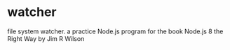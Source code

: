 # watcher
file system watcher. 
a practice Node.js program for the book Node.js 8 the Right Way by Jim R Wilson